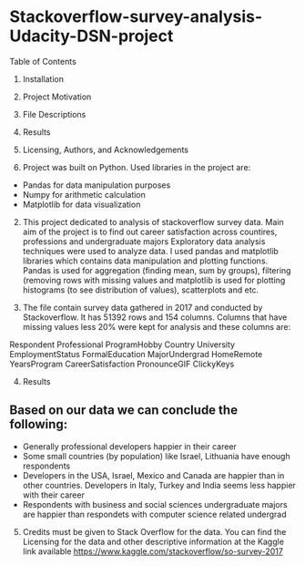 # Stackoverflow-survey-analysis-Udacity-DSN-project
Table of Contents
1. Installation
2. Project Motivation
3. File Descriptions
4. Results
5. Licensing, Authors, and Acknowledgements

1. Project was built on Python. Used libraries in the project are:
 - Pandas for data manipulation purposes
 - Numpy for arithmetic calculation
 - Matplotlib for data visualization
 
2. This project dedicated to analysis of stackoverflow survey data. Main aim of the project is to find out career satisfaction across countires, professions and undergraduate majors
Exploratory data analysis techniques were used to analyze data. I used pandas and matplotlib libraries which contains data manipulation and plotting functions. Pandas is used for aggregation (finding mean, sum by groups), filtering (removing rows with missing values and matplotlib is used for plotting histograms (to see distribution of values), scatterplots and etc.

3. The file contain survey data gathered in 2017 and conducted by Stackoverflow. It has 51392 rows and 154 columns. Columns that have missing values less 20% were kept for analysis and these columns are: 

Respondent
Professional
ProgramHobby
Country
University
EmploymentStatus
FormalEducation
MajorUndergrad
HomeRemote
YearsProgram
CareerSatisfaction
PronounceGIF
ClickyKeys

4. Results
## Based on our data we can conclude the following:

 - Generally professional developers happier in their career
 - Some small countries (by population) like Israel, Lithuania have enough respondents
 - Developers in the USA, Israel, Mexico and Canada are happier than in other countries. Developers in Italy, Turkey and India seems less happier with their career
 - Respondents with business and social sciences undergraduate majors are happier than respondets with computer science related undergrad
 
5. Credits must be given to Stack Overflow for the data. You can find the Licensing for the data and other descriptive information at the Kaggle link available https://www.kaggle.com/stackoverflow/so-survey-2017 
